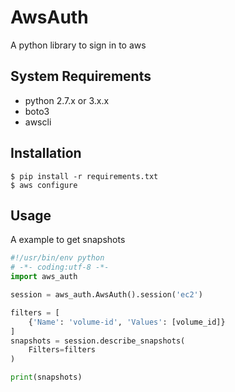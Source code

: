 # AwsAuth
A python library to sign in to aws

## System Requirements
- python 2.7.x or 3.x.x
- boto3
- awscli

## Installation

```
$ pip install -r requirements.txt
$ aws configure
```

## Usage
A example to get snapshots

```py
#!/usr/bin/env python
# -*- coding:utf-8 -*-
import aws_auth

session = aws_auth.AwsAuth().session('ec2')

filters = [
    {'Name': 'volume-id', 'Values': [volume_id]}
]
snapshots = session.describe_snapshots(
    Filters=filters
)

print(snapshots)
```
